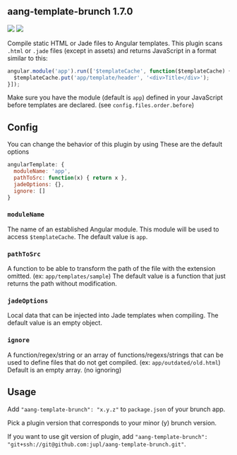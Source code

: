 ## aang-template-brunch 1.7.0

[<img src="https://david-dm.org/jupl/aang-template-brunch.png"/>](https://david-dm.org/jupl/aang-template-brunch)
[<img src="https://david-dm.org/jupl/aang-template-brunch/dev-status.png"/>](https://david-dm.org/jupl/aang-template-brunch#info=devDependencies)

Compile static HTML or Jade files to Angular templates. This plugin scans `.html` or `.jade` files (except in assets) and returns JavaScript in a format similar to this:

```javascript
angular.module('app').run(['$templateCache', function($templateCache) {
  $templateCache.put('app/template/header', '<div>Title</div>');
}]);
```

Make sure you have the module (default is `app`) defined in your JavaScript before templates are declared. (see `config.files.order.before`)


## Config
You can change the behavior of this plugin by using These are the default options

```javascript
angularTemplate: {
  moduleName: 'app',
  pathToSrc: function(x) { return x },
  jadeOptions: {},
  ignore: []
}
```

### `moduleName`
The name of an established Angular module. This module will be used to access `$templateCache`. The default value is `app`.

### `pathToSrc`
A function to be able to transform the path of the file with the extension omitted. (ex: `app/templates/sample`) The default value is a function that just returns the path without modification.

### `jadeOptions`
Local data that can be injected into Jade templates when compiling. The default value is an empty object.

### `ignore`
A function/regex/string or an array of functions/regexs/strings that can be used to define files that do not get compiled. (ex: `app/outdated/old.html`) Default is an empty array. (no ignoring)


## Usage
Add `"aang-template-brunch": "x.y.z"` to `package.json` of your brunch app.

Pick a plugin version that corresponds to your minor (y) brunch version.

If you want to use git version of plugin, add
`"aang-template-brunch": "git+ssh://git@github.com:jupl/aang-template-brunch.git"`.

